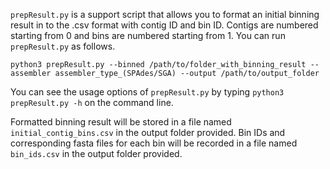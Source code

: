`prepResult.py` is a support script that allows you to format an initial binning result in to the .csv format with contig ID and bin ID. Contigs are numbered starting from 0 and bins are numbered starting from 1. You can run `prepResult.py` as follows.

```
python3 prepResult.py --binned /path/to/folder_with_binning_result --assembler assembler_type_(SPAdes/SGA) --output /path/to/output_folder
```
You can see the usage options of `prepResult.py` by typing `python3 prepResult.py -h` on the command line.

Formatted binning result will be stored in a file named `initial_contig_bins.csv` in the output folder provided. Bin IDs and corresponding fasta files for each bin will be recorded in a file named `bin_ids.csv` in the output folder provided.